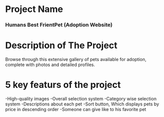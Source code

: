 # Project Name
### Humans Best FrientPet (Adoption Website)
# Description of The Project
Browse through this extensive gallery of pets available for adoption, complete with photos and detailed profiles.
# 5 key featurs of the project
-High-quality images
-Overall selection system
-Category wise selection system
-Descriptions about each pet
-Sort button, Which displays pets by price in descending order
-Someone can give like to his favorite pet
